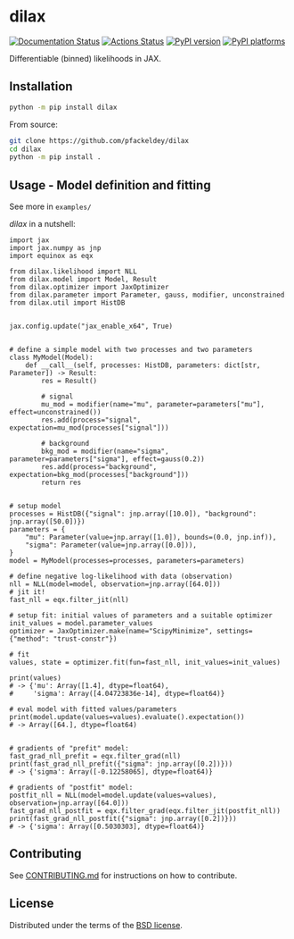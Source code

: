 # dilax

[![Documentation Status](https://readthedocs.org/projects/dilax/badge/?version=latest)](https://dilax.readthedocs.io/en/latest/?badge=latest)
[![Actions Status][actions-badge]][actions-link]
[![PyPI version][pypi-version]][pypi-link]
[![PyPI platforms][pypi-platforms]][pypi-link]

Differentiable (binned) likelihoods in JAX.

## Installation

```bash
python -m pip install dilax
```

From source:

```bash
git clone https://github.com/pfackeldey/dilax
cd dilax
python -m pip install .
```

## Usage - Model definition and fitting

See more in `examples/`

_dilax_ in a nutshell:

```python3
import jax
import jax.numpy as jnp
import equinox as eqx

from dilax.likelihood import NLL
from dilax.model import Model, Result
from dilax.optimizer import JaxOptimizer
from dilax.parameter import Parameter, gauss, modifier, unconstrained
from dilax.util import HistDB


jax.config.update("jax_enable_x64", True)


# define a simple model with two processes and two parameters
class MyModel(Model):
    def __call__(self, processes: HistDB, parameters: dict[str, Parameter]) -> Result:
        res = Result()

        # signal
        mu_mod = modifier(name="mu", parameter=parameters["mu"], effect=unconstrained())
        res.add(process="signal", expectation=mu_mod(processes["signal"]))

        # background
        bkg_mod = modifier(name="sigma", parameter=parameters["sigma"], effect=gauss(0.2))
        res.add(process="background", expectation=bkg_mod(processes["background"]))
        return res


# setup model
processes = HistDB({"signal": jnp.array([10.0]), "background": jnp.array([50.0])})
parameters = {
    "mu": Parameter(value=jnp.array([1.0]), bounds=(0.0, jnp.inf)),
    "sigma": Parameter(value=jnp.array([0.0])),
}
model = MyModel(processes=processes, parameters=parameters)

# define negative log-likelihood with data (observation)
nll = NLL(model=model, observation=jnp.array([64.0]))
# jit it!
fast_nll = eqx.filter_jit(nll)

# setup fit: initial values of parameters and a suitable optimizer
init_values = model.parameter_values
optimizer = JaxOptimizer.make(name="ScipyMinimize", settings={"method": "trust-constr"})

# fit
values, state = optimizer.fit(fun=fast_nll, init_values=init_values)

print(values)
# -> {'mu': Array([1.4], dtype=float64),
#     'sigma': Array([4.04723836e-14], dtype=float64)}

# eval model with fitted values/parameters
print(model.update(values=values).evaluate().expectation())
# -> Array([64.], dtype=float64)


# gradients of "prefit" model:
fast_grad_nll_prefit = eqx.filter_grad(nll)
print(fast_grad_nll_prefit({"sigma": jnp.array([0.2])}))
# -> {'sigma': Array([-0.12258065], dtype=float64)}

# gradients of "postfit" model:
postfit_nll = NLL(model=model.update(values=values), observation=jnp.array([64.0]))
fast_grad_nll_postfit = eqx.filter_grad(eqx.filter_jit(postfit_nll))
print(fast_grad_nll_postfit({"sigma": jnp.array([0.2])}))
# -> {'sigma': Array([0.5030303], dtype=float64)}
```

## Contributing

See [CONTRIBUTING.md](CONTRIBUTING.md) for instructions on how to contribute.

## License

Distributed under the terms of the [BSD license](LICENSE).

<!-- prettier-ignore-start -->
[actions-badge]:            https://github.com/pfackeldey/dilax/workflows/CI/badge.svg
[actions-link]:             https://github.com/pfackeldey/dilax/actions
[pypi-link]:                https://pypi.org/project/dilax/
[pypi-platforms]:           https://img.shields.io/pypi/pyversions/dilax
[pypi-version]:             https://img.shields.io/pypi/v/dilax
<!-- prettier-ignore-end -->
